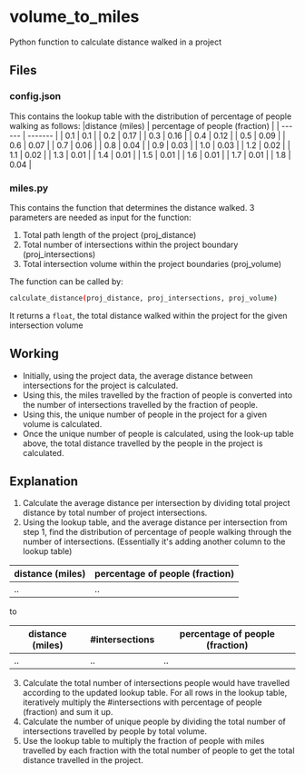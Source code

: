 # volume_to_miles

Python function to calculate distance walked in a project

## Files

  ### config.json
  This contains the lookup table with the distribution of percentage of people walking as follows:
  |distance (miles)	| percentage of people (fraction) |
  | ------ | ------- |
  | 0.1 | 0.1 |
  | 0.2 | 0.17 |
  | 0.3 | 0.16 |
  | 0.4 | 0.12 |
  | 0.5 | 0.09 |
  | 0.6 | 0.07 |
  | 0.7 | 0.06 |
  | 0.8 | 0.04 |
  | 0.9 | 0.03 |
  | 1.0 | 0.03 |
  | 1.2 | 0.02 |
  | 1.1 | 0.02 |
  | 1.3 | 0.01 |
  | 1.4 | 0.01 |
  | 1.5 | 0.01 |
  | 1.6 | 0.01 |
  | 1.7 | 0.01 |
  | 1.8 | 0.04 |

  ### miles.py
  
  This contains the function that determines the distance walked. 3 parameters are needed as input for the function:
  
  <ol>
    <li> Total path length of the project (proj_distance) </li>
    <li> Total number of intersections within the project boundary (proj_intersections)</li>
    <li> Total intersection volume within the project boundaries (proj_volume) </li>
  </ol>
  
  The function can be called by:
  ```bash
  calculate_distance(proj_distance, proj_intersections, proj_volume)
  ```
  
  It returns a ```float```, the total distance walked within the project for the given intersection volume 

  
## Working

  - Initially, using the project data, the average distance between intersections for the project is calculated. 
  - Using this, the miles travelled by the fraction of people is converted into the number of intersections travelled by the fraction of people. 
  - Using this, the unique number of people in the project for a given volume is calculated. 
  - Once the unique number of people is calculated, using the look-up table above, the total distance travelled by the people in the project is calculated.

## Explanation

1. Calculate the average distance per intersection by dividing total project distance by total number of project intersections.
2. Using the lookup table, and the average distance per intersection from step 1,
find the distribution of percentage of people walking through the number of intersections. (Essentially it's adding another column to the lookup table)

| distance (miles)	| percentage of people (fraction) |
| ----- | ----- |
| .. | .. |

to 

<div class="heatMap">

| distance (miles) | #intersections | percentage of people (fraction) |
| ----- | ----- | ----- |
| .. | .. | .. |
</div>

3. Calculate the total number of intersections people would have travelled according to the updated lookup table. For all rows in the lookup table, iteratively multiply the #intersections with percentage of people (fraction) and sum it up. 
4. Calculate the number of unique people by dividing the total number of intersections travelled by people by total volume.
5. Use the lookup table to multiply the fraction of people with miles travelled by each fraction with the total number of people to get the total distance travelled in the project.
  
